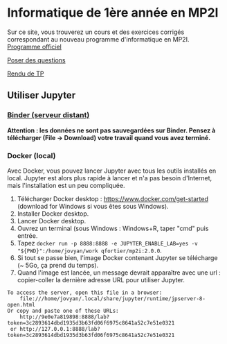 # Informatique de 1ère année en MP2I

Sur ce site, vous trouverez un cours et des exercices corrigés correspondant au nouveau programme d'informatique en MP2I.  
[Programme officiel](https://prepas.org/index.php?document=73)

[Poser des questions](https://github.com/mp2i-fsm/mp2i-2021/discussions)

[Rendu de TP](https://mp2i-fsm.github.io/mp2i-2021/0_intro/2_rendu_tp)

## Utiliser Jupyter

### [Binder (serveur distant)](https://mybinder.org/v2/gh/fortierq/mp2i-binder/main?urlpath=git-pull%3Frepo%3Dhttps%253A%252F%252Fgithub.com%252Ffortierq%252Fmp2i-2021%26urlpath%3Dlab%252Ftree%252Fmp2i-2021%252F%26branch%3Dmain)
**Attention : les données ne sont pas sauvegardées sur Binder. Pensez à télécharger (File -> Download) votre travail quand vous avez terminé.**

### Docker (local)
Avec Docker, vous pouvez lancer Jupyter avec tous les outils installés en local. Jupyter est alors plus rapide à lancer et n'a pas besoin d'Internet, mais l'installation est un peu compliquée.  
1. Télécharger Docker desktop : https://www.docker.com/get-started (download for Windows si vous êtes sous Windows).  
2. Installer Docker desktop.  
3. Lancer Docker desktop.  
4. Ouvrez un terminal (sous Windows : Windows+R, taper "cmd" puis entrée.  
5. Tapez `docker run -p 8888:8888 -e JUPYTER_ENABLE_LAB=yes -v "${PWD}":/home/jovyan/work qfortier/mp2i:2.0.0`.  
6. Si tout se passe bien, l'image Docker contenant Jupyter se télécharge (~ 5Go, ça prend du temps).  
7. Quand l'image est lancée, un message devrait apparaître avec une url : copier-coller la dernière adresse URL pour utiliser Jupyter.
```
To access the server, open this file in a browser:
    file:///home/jovyan/.local/share/jupyter/runtime/jpserver-8-open.html
Or copy and paste one of these URLs:
    http://9e0e7a819898:8888/lab?token=3c2893614dbd1935d3b63fd06f6975c8641a52c7e51e0321
 or http://127.0.0.1:8888/lab?token=3c2893614dbd1935d3b63fd06f6975c8641a52c7e51e0321
```

